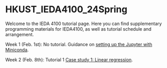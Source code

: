 # HKUST_IEDA4100_24Spring

Welcome to the IEDA 4100 tutorial page. Here you can find supplementary programming materials for IEDA4100, as well as tutorial schedule and arrangement.

Week 1 (Feb. 1st): No tutorial. Guidance on [setting up the Jupyter with Miniconda](https://github.com/jyun-bunny-honey/HKUST_IEDA4100_24Spring/blob/main/Setting%20up%20Jupyter%20with%20Miniconda.ipynb).

Week 2 (Feb. 8th): Tutorial 1 [Case study 1: Linear regression](https://github.com/jyun-bunny-honey/HKUST_IEDA4100_24Spring/blob/main/T1%20Linear%20regression.ipynb).

<!-- Week 3 (Feb. 21st): Tutorial 1 [Case study 2: Time series](https://github.com/jyun-bunny-honey/HKUST_IEDA4100_23Spring/blob/main/T1%20Time%20series.ipynb).

Week 4 or 5 (Feb. 28th or Mar. 7th): Tutorial 2 [Case study 2: Linear programming](https://github.com/jyun-bunny-honey/HKUST_IEDA4100_23Spring/blob/main/T2%20Linear%20programming.ipynb). -->
